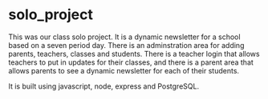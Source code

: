 # solo_project

This was our class solo project. It is a dynamic newsletter for a school based on a seven period day. There is an adminstration area for adding parents, teachers, classes and students. There is a teacher login that allows teachers to put in updates for their classes, and there is a parent area that allows parents to see a dynamic newsletter for each of their students. 

It is built using javascript, node, express and PostgreSQL.
